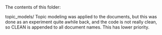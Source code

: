 The contents of this folder: 

topic_models/ Topic modeling was applied to the documents, but this was done as an experiment quite awhile back, and the code is not really clean, so CLEAN is appended to all document names. This has lower priority. 
